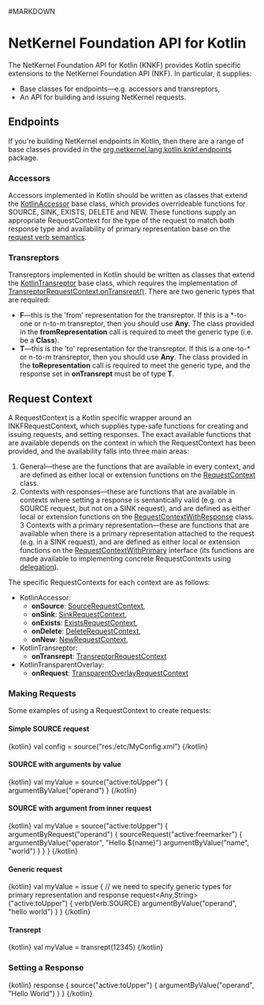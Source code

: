 #MARKDOWN

# NetKernel Foundation API for Kotlin

The NetKernel Foundation API for Kotlin (KNKF) provides Kotlin specific extensions to the NetKernel Foundation API (NKF).
In particular, it supplies:

* Base classes for endpoints—e.g. accessors and transreptors,
* An API for building and issuing NetKernel requests.

## Endpoints

If you're building NetKernel endpoints in Kotlin, then there are a range of base classes provided in the 
[org.netkernel.lang.kotlin.knkf.endpoints](../../../dokka/urn.org.netkernel.lang.kotlin/org.netkernel.lang.kotlin.knkf.endpoints/index.html)
package.

### Accessors

Accessors implemented in Kotlin should be written as classes that extend the
[KotlinAccessor](../../../dokka/urn.org.netkernel.lang.kotlin/org.netkernel.lang.kotlin.knkf.endpoints/-kotlin-accessor/index.html) base class,
which provides overrideable functions for SOURCE, SINK, EXISTS, DELETE and NEW. These functions supply an appropriate
RequestContext for the type of the request to match both response type and availability of primary representation
base on the [request verb semantics](doc:physicalreference:request:verbs).

### Transreptors

Transreptors implemented in Kotlin should be written as classes that extend the
[KotlinTransreptor](../../../dokka/urn.org.netkernel.lang.kotlin/org.netkernel.lang.kotlin.knkf.endpoints/-kotlin-transreptor/index.html)
base class, which requires the implementation of
[TransreptorRequestContext<T>.onTransrept()](../../../dokka/urn.org.netkernel.lang.kotlin/org.netkernel.lang.kotlin.knkf.endpoints/-kotlin-transreptor/on-transrept.html).
There are two generic types that are required:

* **F**—this is the 'from' representation for the transreptor. If this is a *-to-one or n-to-m transreptor, then you should
use **Any**. The class provided in the **fromRepresentation** call is required to meet the generic type (i.e. be a **Class<F>**).
* **T**—this is the 'to' representation for the transreptor. If this is a one-to-* or n-to-m transreptor, then you should
use **Any**. The class provided in the **toRepresentation** call is required to meet the generic type, and the response
set in **onTransrept** must be of type **T**.

## Request Context

A RequestContext is a Kotlin specific wrapper around an INKFRequestContext, which supplies type-safe functions for creating
and issuing requests, and setting responses. The exact available functions that are available depends on the context in
which the RequestContext has been provided, and the availability falls into three main areas:

1. General—these are the functions that are available in every context, and are defined as either local or extension functions on
the [RequestContext](../../../dokka/urn.org.netkernel.lang.kotlin/org.netkernel.lang.kotlin.knkf.context/-request-context/index.html) class.
2. Contexts with responses—these are functions that are available in contexts where setting a response is semantically
valid (e.g. on a SOURCE request, but not on a SINK request), and are defined as either local or extension functions on
the [RequestContextWithResponse](../../../dokka/urn.org.netkernel.lang.kotlin/org.netkernel.lang.kotlin.knkf.context/-request-context-with-response/index.html)
class.
3 Contexts with a primary representation—these are functions that are available when there is a primary representation
attached to the request (e.g. in a SINK request), and are defined as either local or extension functions on
the [RequestContextWithPrimary](../../../dokka/urn.org.netkernel.lang.kotlin/org.netkernel.lang.kotlin.knkf.context/-request-context-with-primary.html)
interface (its functions are made available to implementing concrete RequestContexts using [delegation](https://kotlinlang.org/docs/reference/delegation.html)).

The specific RequestContexts for each context are as follows:

* KotlinAccessor:
    * **onSource**: [SourceRequestContext](../../../dokka/urn.org.netkernel.lang.kotlin/org.netkernel.lang.kotlin.knkf.context/-source-request-context/index.html),
    * **onSink**: [SinkRequestContext](../../../dokka/urn.org.netkernel.lang.kotlin/org.netkernel.lang.kotlin.knkf.context/-sink-request-context/index.html),
    * **onExists**: [ExistsRequestContext](../../../dokka/urn.org.netkernel.lang.kotlin/org.netkernel.lang.kotlin.knkf.context/-exists-request-context/index.html),
    * **onDelete**: [DeleteRequestContext](../../../dokka/urn.org.netkernel.lang.kotlin/org.netkernel.lang.kotlin.knkf.context/-delete-request-context/index.html),
    * **onNew**: [NewRequestContext](../../../dokka/urn.org.netkernel.lang.kotlin/org.netkernel.lang.kotlin.knkf.context/-new-request-context/index.html),
* KotlinTransreptor:
    * **onTransrept**: [TransreptorRequestContext](../../../dokka/urn.org.netkernel.lang.kotlin/org.netkernel.lang.kotlin.knkf.context/-transreptor-request-context/index.html)
* KotlinTransparentOverlay:
    * **onRequest**: [TransparentOverlayRequestContext](../../../dokka/urn.org.netkernel.lang.kotlin/org.netkernel.lang.kotlin.knkf.context/-transparent-overlay-request-context/index.html)

### Making Requests

Some examples of using a RequestContext to create requests:

#### Simple SOURCE request

{kotlin}
val config = source<IHDSDocument>("res:/etc/MyConfig.xml")
{/kotlin}

#### SOURCE with arguments by value

{kotlin}
val myValue = source<String>("active:toUpper") {
    argumentByValue("operand")
}
{/kotlin}

#### SOURCE with argument from inner request

{kotlin}
val myValue = source<String>("active:toUpper") {
    argumentByRequest("operand") {
        sourceRequest<Any>("active:freemarker") {
            argumentByValue("operator", "Hello ${name}")
            argumentByValue("name", "world")
        }
    }
}
{/kotlin}

#### Generic request

{kotlin}
val myValue = issue<String> {
    // we need to specify generic types for primary representation and response
    request<Any,String>("active:toUpper") {
        verb(Verb.SOURCE)
        argumentByValue("operand", "hello world")
    }
}
{/kotlin}

#### Transrept

{kotlin}
val myValue = transrept<String>(12345)
{/kotlin}

### Setting a Response

{kotlin}
response {
    source("active:toUpper") {
        argumentByValue("operand", "Hello World")
    }
}
{/kotlin}

